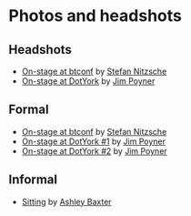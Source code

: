 # Photos and headshots

## Headshots

* [On-stage at btconf](https://github.com/csswizardry/press/blob/master/files/headshot-01.jpg) by [Stefan Nitzsche](http://www.flickr.com/people/stn1978/)
* [On-stage at DotYork](https://github.com/csswizardry/press/blob/master/files/headshot-02.jpg) by [Jim Poyner](http://jimpoyner.co.uk/)

## Formal

* [On-stage at btconf](http://www.flickr.com/photos/stn1978/8899794454/) by [Stefan Nitzsche](http://www.flickr.com/people/stn1978/)
* [On-stage at DotYork #1](https://github.com/csswizardry/press/blob/master/files/dotyork-01.jpeg) by [Jim Poyner](http://jimpoyner.co.uk/)
* [On-stage at DotYork #2](https://github.com/csswizardry/press/blob/master/files/dotyork-02.jpeg) by [Jim Poyner](http://jimpoyner.co.uk/)

## Informal

* [Sitting](http://www.flickr.com/photos/rockersdelight/9161016028/) by [Ashley Baxter](http://www.flickr.com/people/rockersdelight)

